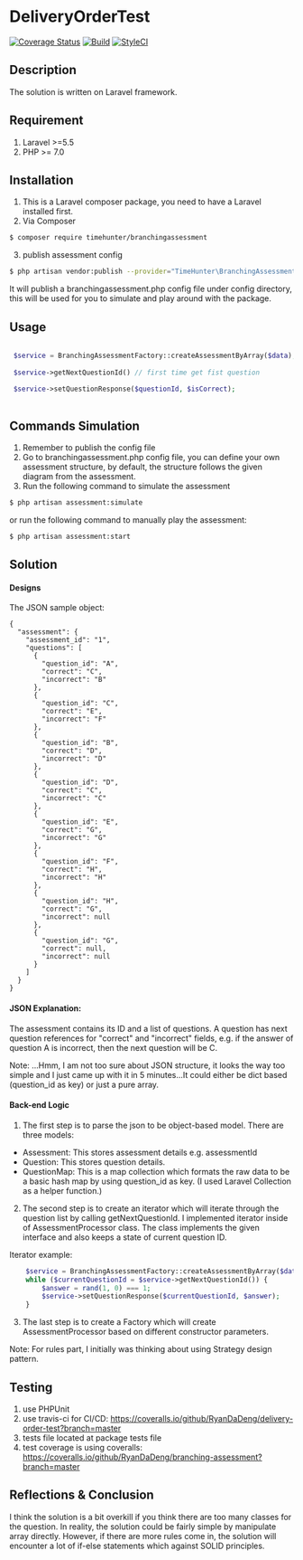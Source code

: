 # DeliveryOrderTest

[![Coverage Status][ico-coverage]][link-coverage]
[![Build][ico-build]][link-build]
[![StyleCI][ico-styleci]][link-styleci]



## Description

The solution is written on Laravel framework.

## Requirement

1. Laravel >=5.5
2. PHP >= 7.0

## Installation

1. This is a Laravel composer package, you need to have a Laravel installed first.
2. Via Composer

``` bash
$ composer require timehunter/branchingassessment
```

3. publish assessment config

``` bash
$ php artisan vendor:publish --provider="TimeHunter\BranchingAssessment\Providers\BranchingAssessmentServiceProvider" 
```

It will publish a branchingassessment.php config file under config directory, this will be used for you to simulate and play around with the package.


## Usage

````php

 $service = BranchingAssessmentFactory::createAssessmentByArray($data);
 
 $service->getNextQuestionId() // first time get fist question
 
 $service->setQuestionResponse($questionId, $isCorrect);
 
````

## Commands Simulation

1. Remember to publish the config file
2. Go to branchingassessment.php config file, you can define your own assessment structure, by default, the structure follows the given diagram from the assessment.
3. Run the following command to simulate the assessment
``` bash
$ php artisan assessment:simulate
```
or run the following command to manually play the assessment:
``` bash
$ php artisan assessment:start
```


## Solution


#### Designs


The JSON sample object:

````
{
  "assessment": {
    "assessment_id": "1",
    "questions": [
      {
        "question_id": "A",
        "correct": "C",
        "incorrect": "B"
      },
      {
        "question_id": "C",
        "correct": "E",
        "incorrect": "F"
      },
      {
        "question_id": "B",
        "correct": "D",
        "incorrect": "D"
      },
      {
        "question_id": "D",
        "correct": "C",
        "incorrect": "C"
      },
      {
        "question_id": "E",
        "correct": "G",
        "incorrect": "G"
      },
      {
        "question_id": "F",
        "correct": "H",
        "incorrect": "H"
      },
      {
        "question_id": "H",
        "correct": "G",
        "incorrect": null
      },
      {
        "question_id": "G",
        "correct": null,
        "incorrect": null
      }
    ]
  }
}
````


#### JSON Explanation:

The assessment contains its ID and a list of questions. A question has next question references for "correct" and "incorrect" fields, e.g. if the answer of question A is incorrect, then the next question will be C.


Note: ...Hmm, I am not too sure about JSON structure, it looks the way too simple and I just came up with it in 5 minutes...It could either be dict based (question_id as key) or just a pure array.

#### Back-end Logic

1. The first step is to parse the json to be object-based model. There are three models:
- Assessment: This stores assessment details e.g. assessmentId
- Question: This stores question details.
- QuestionMap: This is a map collection which formats the raw data to be a basic hash map by using question_id as key. (I used Laravel Collection as a helper function.)

2. The second step is to create an iterator which will iterate through the question list by calling getNextQuestionId. I implemented iterator inside of AssessmentProcessor class. The class implements the given interface and also keeps a state of current question ID.

Iterator example:

````php
    $service = BranchingAssessmentFactory::createAssessmentByArray($data);
    while ($currentQuestionId = $service->getNextQuestionId()) {
        $answer = rand(1, 0) === 1;
        $service->setQuestionResponse($currentQuestionId, $answer);
    }
````

3. The last step is to create a Factory which will create AssessmentProcessor based on different constructor parameters.


Note: For rules part, I initially was thinking about using Strategy design pattern.

## Testing

1. use PHPUnit
2. use travis-ci for CI/CD: https://coveralls.io/github/RyanDaDeng/delivery-order-test?branch=master
3. tests file located at package tests file
4. test coverage is using coveralls: https://coveralls.io/github/RyanDaDeng/branching-assessment?branch=master

## Reflections & Conclusion
I think the solution is a bit overkill if you think there are too many classes for the question. In reality, the solution could be fairly simple by manipulate array directly. However, if there are more rules come in, the solution will encounter a lot of if-else statements which against SOLID principles.

[ico-coverage]: https://coveralls.io/repos/github/RyanDaDeng/branching-assessment/badge.svg?branch=master&service=github
[ico-build]: https://travis-ci.org/RyanDaDeng/branching-assessment.svg?branch=master
[ico-styleci]: https://github.styleci.io/repos/176903016/shield


[link-coverage]: https://coveralls.io/github/RyanDaDeng/branching-assessment?branch=master
[link-build]: https://travis-ci.org/RyanDaDeng/branching-assessment
[link-styleci]: https://github.styleci.io/repos/176903016
